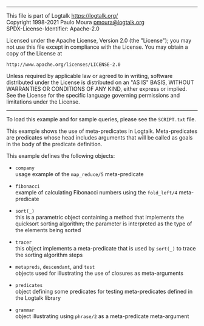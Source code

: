 ________________________________________________________________________

This file is part of Logtalk <https://logtalk.org/>  
Copyright 1998-2021 Paulo Moura <pmoura@logtalk.org>  
SPDX-License-Identifier: Apache-2.0

Licensed under the Apache License, Version 2.0 (the "License");
you may not use this file except in compliance with the License.
You may obtain a copy of the License at

    http://www.apache.org/licenses/LICENSE-2.0

Unless required by applicable law or agreed to in writing, software
distributed under the License is distributed on an "AS IS" BASIS,
WITHOUT WARRANTIES OR CONDITIONS OF ANY KIND, either express or implied.
See the License for the specific language governing permissions and
limitations under the License.
________________________________________________________________________


To load this example and for sample queries, please see the `SCRIPT.txt` file.

This example shows the use of meta-predicates in Logtalk. Meta-predicates are 
predicates whose head includes arguments that will be called as goals in the 
body of the predicate definition.

This example defines the following objects:

- `company`  
    usage example of the `map_reduce/5` meta-predicate

- `fibonacci`  
    example of calculating Fibonacci numbers using the `fold_left/4`
    meta-predicate

- `sort(_)`  
	this is a parametric object containing a method that implements the
	quicksort sorting algorithm; the parameter is interpreted as the type
	of the elements being sorted

- `tracer`  
	this object implements a meta-predicate that is used by `sort(_)` to 
	trace the sorting algorithm steps

- `metapreds`, `descendant`, and `test`  
	objects used for illustrating the use of closures as meta-arguments

- `predicates`  
	object defining some predicates for testing meta-predicates defined 
	in the Logtalk library

- `grammar`  
	object illustrating using `phrase/2` as a meta-predicate meta-argument
